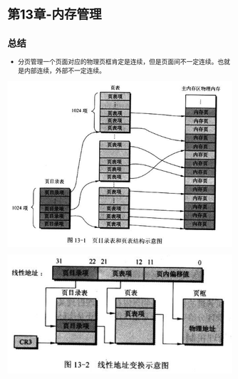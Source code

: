 # 第13章-内存管理

## 总结

* 分页管理一个页面对应的物理页框肯定是连续，但是页面间不一定连续。也就是内部连续，外部不一定连续。


![1528942394529.png](image/1528942394529.png)


![1528942412222.png](image/1528942412222.png)

